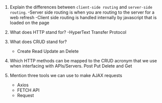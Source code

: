 1.  Explain the differences between `client-side routing` and `server-side routing`.
    -Server side routing is when you are routing to the server for a web refresh
    -Client side routing is handled internally by javascript that is loaded on the page 
1.  What does HTTP stand for?
    -HyperText Transfer Protocol
1.  What does CRUD stand for?
    - Create Read Update an Delete
1.  Which HTTP methods can be mapped to the CRUD acronym that we use when interfacing with APIs/Servers.
     Post Put Delete and Get
1.  Mention three tools we can use to make AJAX requests

    * Axios
    * FETCH API
    * Request 